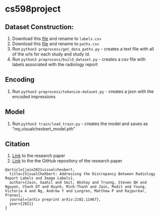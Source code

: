 # cs598project

## Dataset Construction:
1. Download this [file](https://physionet.org/content/mimic-cxr-jpg/2.1.0/mimic-cxr-2.1.0-test-set-labeled.csv) and rename to ```labels.csv```
2. Download this [file](https://physionet.org/content/mimic-cxr/2.1.0/cxr-study-list.csv.gz) and rename to ```paths.csv```
3. Run ```python3 preprocess/get_data_paths.py``` - creates a text file with all of the urls for each study and study id.
4. Run ```python3 preprocess/build_dataset.py``` - creates a csv file with labels associated with the radiology report

## Encoding
1. Run ```python3 preprocess/tokenize-dataset.py``` - creates a json with the encoded impressions

## Model
1. Run ```python3 train/load_train.py``` - creates the model and saves as "my_visualchexbert_model.pth"

## Citation
1. [Link](https://arxiv.org/pdf/2102.11467) to the research paper
2. [Link](https://github.com/stanfordmlgroup/VisualCheXbert) to the the GitHub repository of the research paper

```
@article{jain2021visualchexbert,
  title={VisualCheXbert: Addressing the Discrepancy Between Radiology Report Labels and Image Labels},
  author={Jain, Saahil and Smit, Akshay and Truong, Steven QH and Nguyen, Chanh DT and Huynh, Minh-Thanh and Jain, Mudit and Young, Victoria A and Ng, Andrew Y and Lungren, Matthew P and Rajpurkar, Pranav},
  journal={arXiv preprint arXiv:2102.11467},
  year={2021}
}
```